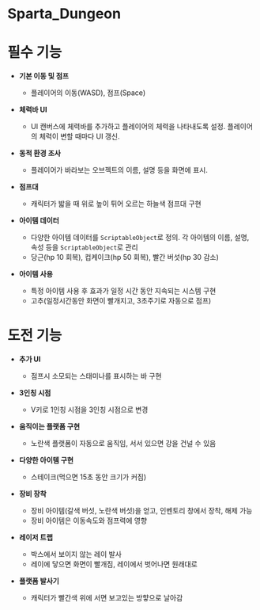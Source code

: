 # Sparta_Dungeon

# 필수 기능

- **기본 이동 및 점프**
    - 플레이어의 이동(WASD), 점프(Space)
    
- **체력바 UI** 
    - UI 캔버스에 체력바를 추가하고 플레이어의 체력을 나타내도록 설정. 플레이어의 체력이 변할 때마다 UI 갱신.
      
- **동적 환경 조사** 
    - 플레이어가 바라보는 오브젝트의 이름, 설명 등을 화면에 표시.
      
- **점프대** 
    - 캐릭터가 밟을 때 위로 높이 튀어 오르는 하늘색 점프대 구현

- **아이템 데이터** 
    - 다양한 아이템 데이터를 `ScriptableObject`로 정의. 각 아이템의 이름, 설명, 속성 등을 `ScriptableObject`로 관리
    - 당근(hp 10 회복), 컵케이크(hp 50 회복), 빨간 버섯(hp 30 감소)
      
- **아이템 사용**
    - 특정 아이템 사용 후 효과가 일정 시간 동안 지속되는 시스템 구현
    - 고추(일정시간동안 화면이 빨개지고, 3초주기로 자동으로 점프)




# 도전 기능
      
- **추가 UI**
    - 점프시 소모되는 스태미나를 표시하는 바 구현

- **3인칭 시점** 
    - V키로 1인칭 시점을 3인칭 시점으로 변경

- **움직이는 플랫폼 구현** 
    - 노란색 플랫폼이 자동으로 움직임, 서서 있으면 강을 건널 수 있음

- **다양한 아이템 구현** 
    - 스테이크(먹으면 15초 동안 크기가 커짐)
      
- **장비 장착** 
    - 장비 아이템(갈색 버섯, 노란색 버섯)을 얻고, 인벤토리 창에서 장착, 해제 가능
    - 장비 아이템은 이동속도와 점프력에 영향
      
- **레이저 트랩** 
    - 박스에서 보이지 않는 레이 발사
    - 레이에 닿으면 화면이 빨개짐, 레이에서 벗어나면 원래대로
      
- **플랫폼 발사기** 
    - 캐릭터가 빨간색 위에 서면 보고있는 방햫으로 날아감
      
